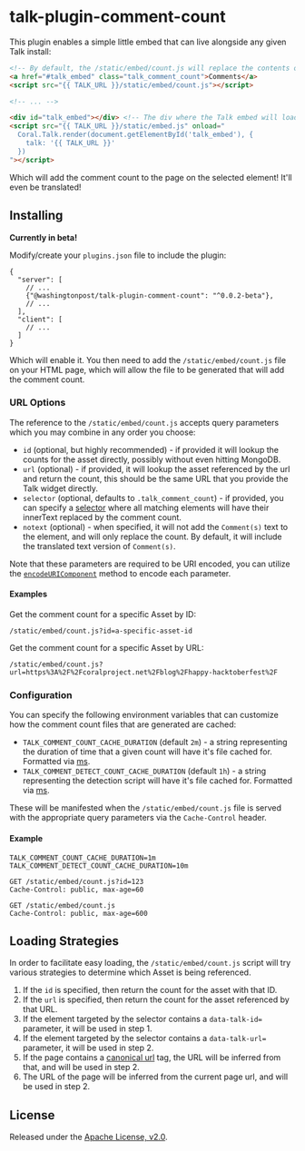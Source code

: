 # talk-plugin-comment-count

This plugin enables a simple little embed that can live alongside any given Talk
install:

```html
<!-- By default, the /static/embed/count.js will replace the contents of the element targeted by the .talk_comment_count selector. Adding the href="#talk_embed" will allow when you click the comment count, it will jump to the comments! -->
<a href="#talk_embed" class="talk_comment_count">Comments</a>
<script src="{{ TALK_URL }}/static/embed/count.js"></script>

<!-- ... -->

<div id="talk_embed"></div> <!-- The div where the Talk embed will load. -->
<script src="{{ TALK_URL }}/static/embed.js" onload="
  Coral.Talk.render(document.getElementById('talk_embed'), {
    talk: '{{ TALK_URL }}'
  })
"></script>
```

Which will add the comment count to the page on the selected element! It'll even
be translated!

## Installing

**Currently in beta!**

Modify/create your `plugins.json` file to include the plugin:

```
{
  "server": [
    // ...
    {"@washingtonpost/talk-plugin-comment-count": "^0.0.2-beta"},
    // ...
  ],
  "client": [
    // ...
  ]
}
```

Which will enable it. You then need to add the `/static/embed/count.js` file on your HTML
page, which will allow the file to be generated that will add the comment count.

### URL Options

The reference to the `/static/embed/count.js` accepts query parameters which you
may combine in any order you choose:

- `id` (optional, but highly recommended) - if provided it will lookup the
  counts for the asset directly, possibly without even hitting MongoDB.
- `url` (optional) - if provided, it will lookup the asset referenced by the url
  and return the count, this should be the same URL that you provide the Talk
  widget directly.
- `selector` (optional, defaults to `.talk_comment_count`) - if provided, you can specify a [selector](https://developer.mozilla.org/en-US/docs/Web/CSS/CSS_Selectors)
  where all matching elements will have their innerText replaced by the comment
  count.
- `notext` (optional) - when specified, it will not add the `Comment(s)` text
  to the element, and will only replace the count. By default, it will include
  the translated text version of `Comment(s)`.

Note that these parameters are required to be URI encoded, you can utilize the
[`encodeURIComponent`](https://developer.mozilla.org/en-US/docs/Web/JavaScript/Reference/Global_Objects/encodeURIComponent)
method to encode each parameter.

#### Examples

Get the comment count for a specific Asset by ID:

```
/static/embed/count.js?id=a-specific-asset-id
```

Get the comment count for a specific Asset by URL:

```
/static/embed/count.js?url=https%3A%2F%2Fcoralproject.net%2Fblog%2Fhappy-hacktoberfest%2F
```

### Configuration

You can specify the following environment variables that can customize how the
comment count files that are generated are cached:

- `TALK_COMMENT_COUNT_CACHE_DURATION` (default `2m`) - a string representing the
  duration of time that a given count will have it's file cached for. Formatted
  via [ms](https://www.npmjs.com/package/ms).
- `TALK_COMMENT_DETECT_COUNT_CACHE_DURATION` (default `1h`) - a string
  representing the detection script will have it's file cached for. Formatted
  via [ms](https://www.npmjs.com/package/ms).

These will be manifested when the `/static/embed/count.js` file is served with
the appropriate query parameters via the `Cache-Control` header.

#### Example

```
TALK_COMMENT_COUNT_CACHE_DURATION=1m
TALK_COMMENT_DETECT_COUNT_CACHE_DURATION=10m

GET /static/embed/count.js?id=123
Cache-Control: public, max-age=60

GET /static/embed/count.js
Cache-Control: public, max-age=600
```

## Loading Strategies

In order to facilitate easy loading, the `/static/embed/count.js` script will try various
strategies to determine which Asset is being referenced.

1. If the `id` is specified, then return the count for the asset with that ID.
2. If the `url` is specified, then return the count for the asset referenced by
   that URL.
3. If the element targeted by the selector contains a `data-talk-id=`
   parameter, it will be used in step 1.
4. If the element targeted by the selector contains a `data-talk-url=`
   parameter, it will be used in step 2.
5. If the page contains a [canonical url](https://developer.mozilla.org/en-US/docs/Web/HTTP/Basics_of_HTTP/Choosing_between_www_and_non-www_URLs#Using_%3Clink_relcanonical%3E) tag, the URL will be inferred from that, and will be
   used in step 2.
6. The URL of the page will be inferred from the current page url, and will be
   used in step 2.

## License

Released under the [Apache License, v2.0](/LICENSE).
